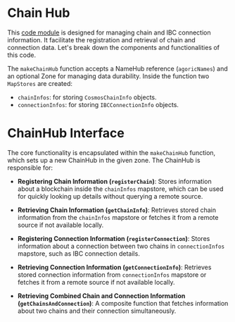 # Chain Hub

This [code module](https://github.com/Agoric/agoric-sdk/blob/859d8c0d151ff6f686583db1eaf72efb89cc7648/packages/orchestration/src/exos/chain-hub.js#L99) is designed for managing chain and IBC connection information. It facilitate the registration and retrieval of chain and connection data. Let's break down the components and functionalities of this code.

The `makeChainHub` function accepts a NameHub reference (`agoricNames`) and an optional Zone for managing data durability. Inside the function two `MapStores` are created:

- `chainInfos`: for storing `CosmosChainInfo` objects.
- `connectionInfos`: for storing `IBCConnectionInfo` objects.

# ChainHub Interface

The core functionality is encapsulated within the `makeChainHub` function, which sets up a new ChainHub in the given zone. The ChainHub is responsible for:

- **Registering Chain Information (`registerChain`)**: Stores information about a blockchain inside the `chainInfos` mapstore, which can be used for quickly looking up details without querying a remote source.

- **Retrieving Chain Information (`getChainInfo`)**: Retrieves stored chain information from the `chainInfos` mapstore or fetches it from a remote source if not available locally.

- **Registering Connection Information (`registerConnection`)**: Stores information about a connection between two chains in `connectionInfos` mapstore, such as IBC connection details.

- **Retrieving Connection Information (`getConnectionInfo`)**: Retrieves stored connection information from `connectionInfos` mapstore or fetches it from a remote source if not available locally.

- **Retrieving Combined Chain and Connection Information (`getChainsAndConnection`)**: A composite function that fetches information about two chains and their connection simultaneously.
